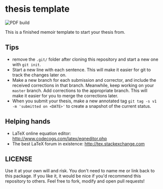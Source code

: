 thesis template
===============
![PDF build](https://www.sharelatex.com/github/repos/dettmering/thesis-template/builds/latest/badge.svg)

This is a finished memoir template to start your thesis from.

Tips
----

* remove the ```.git/``` folder after cloning this repository and start a new one with ```git init```.
* Start a new line with each sentence. This will make it easier for git to track the changes later on.
* Make a new branch for each submission and corrector, and include the received corrections in that branch. Meanwhile, keep working on your ```master``` branch. Add corrections to the appropriate branch. This will make it easier for you to merge the corrections later.
* When you submit your thesis, make a new annotated tag ```git tag -s v1 -m 'submitted on <DATE>'``` to create a snapshot of the current status.


Helping hands
-------------

* LaTeX online equation editor: http://www.codecogs.com/latex/eqneditor.php
* The best LaTeX forum in existence: http://tex.stackexchange.com

LICENSE
-------

Use it at your own will and risk. You don't need to name me or link back to this package. If you like it, it would be nice if you'd recommend this repository to others.
Feel free to fork, modify and open pull requests!
